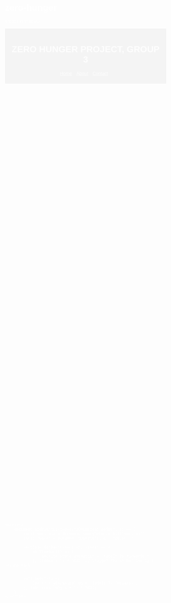 # zero-hunger
!DOCTYPE html>
<html lang="en">
<head>
    <meta charset="UTF-8">
    <meta name="viewport" content="width=device-width, initial-scale=1.0">
    <title>ZERO HUNGER</title>
    <style>
        body { 
            font-family: Arial, sans-serif; 
            margin: 20px; 
            background-image: url('https://www.pixelstalk.net/wp-content/uploads/2016/08/Fruit-Wallpaper-HQ.jpg'); 
            background-size: cover; 
            color: white; /* Ensure text is visible over the background image */
        }
        header { 
            background: rgba(0, 0, 0, 0.5); /* Adding a slight background color for better readability */
            padding: 10px 20px; 
            opacity: 0;
            animation: fadeIn 1s forwards;
        }
        nav ul { 
            list-style-type: none; 
            padding: 0; 
        }
        nav ul li { 
            display: inline; 
            margin-right: 10px; 
        }
        section { 
            margin: 20px 0; 
            padding: 20px; 
            background: rgba(0, 0, 0, 0.5); /* Adding a slight background color for better readability */
            opacity: 0;
        }
        footer { 
            padding: 10px 20px; 
            text-align: center; 
            background: rgba(0, 0, 0, 0.5); /* Adding a slight background color for better readability */
            opacity: 0;
        }
        @keyframes fadeIn {
            to { opacity: 1; }
        }
    </style>
</head>
<body>
    <header>
        <h1>ZERO HUNGER PROJECT, GROUP 3</h1>
        <nav>
            <ul>
                <li><a href="#home" style="color: white;">Home</a></li>
                <li><a href="#about" style="color: white;">About</a></li>
                <li><a href="#contact" style="color: white;">Contact</a></li>
            </ul>
        </nav>
    </header>
    <section id="home">
        <h2>Home</h2>
        <p>This project aims to address the critical issue of hunger by promoting sustainable practices and innovative solutions. Hunger has been a persistent problem in our continent, with many communities struggling to access nutritious food. Our approach includes utilizing leftovers creatively, educating the public on sustainable food practices, and advocating for policy changes to support food security.</p>
        <p>For instance, using onion peelings to make onion spice, or turning old bananas into delicious banana cake, can significantly reduce food waste and provide nutritious alternatives. By raising awareness and offering practical solutions, we hope to make a tangible impact on reducing hunger in our communities.</p>
        <p>Additionally, our project involves collaborating with students to ensure surplus produce is distributed to those in need rather than going to waste. Together, we can create a future where no one has to go to bed hungry.</p>
    </section>
    <section id="about">
        <h2>About</h2>
        <p>Our project focuses on repurposing fruit leftovers to make nutritious fruit smoothies. This initiative not only reduces food waste but also provides healthy options for our community. We believe that small changes in our daily habits can lead to significant improvements in food security and environmental sustainability.</p>
        <p>In addition to making fruit smoothies, we also teach people about the importance of reducing food waste and how they can contribute to zero hunger efforts. We encourage everyone to share their experiences, spread the word, and participate in our mission to eradicate hunger.</p>
        <h3>Project Video</h3>
        <video width="320" height="240" controls>
            <source src="path/to/your-video.mp4" type="video/mp4">
            Your browser does not support the video tag.
        </video>
    </section>
    <section id="contact">
        <h2>Contact</h2>
        <p>If you have any questions, suggestions, or want to get involved in our project, please reach out to us. We are always looking for passionate individuals who want to make a difference.</p>
        <p>Email: <a href="mailto:faith.muinura@bihc.ac.ke" style="color: white;">faith.muinura@bihc.ac.ke</a></p>
        <p>Phone: +254 741 679 077 ("for sites issues")</p>
    </section>
    <footer>
        <p>&copy; 2024 BY KENTA MBOYANO. All rights reserved.</p>
    </footer>

    <script>
        document.addEventListener("DOMContentLoaded", () => {
            const sections = document.querySelectorAll('section');
            const footer = document.querySelector('footer');

            sections.forEach((section, index) => {
                setTimeout(() => {
                    section.style.animation = `fadeIn 1s forwards`;
                }, (index + 1) * 500); // Stagger the animations by 1 second each
            });

            setTimeout(() => {
                footer.style.animation = `fadeIn 1s forwards`;
            }, (sections.length + 1) * 500);
        });
    </script>
</body>
</html>

